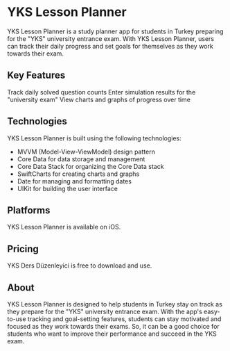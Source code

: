 # YKS Lesson Planner
YKS Lesson Planner is a study planner app for students in Turkey preparing for the "YKS" university entrance exam. With  YKS Lesson Planner, users can track their daily progress and set goals for themselves as they work towards their exam.

## Key Features
Track daily solved question counts
Enter simulation results for the "university exam"
View charts and graphs of progress over time

## Technologies
YKS Lesson Planner is built using the following technologies:

- MVVM (Model-View-ViewModel) design pattern
- Core Data for data storage and management
- Core Data Stack for organizing the Core Data stack
- SwiftCharts for creating charts and graphs
- Date for managing and formatting dates
- UIKit for building the user interface
## Platforms
YKS Lesson Planner is available on iOS.

## Pricing
YKS Ders Düzenleyici is free to download and use.

## About
YKS Lesson Planner is designed to help students in Turkey stay on track as they prepare for the "YKS" university entrance exam. With the app's easy-to-use tracking and goal-setting features, students can stay motivated and focused as they work towards their exams. So, it can be a good choice for students who want to improve their performance and succeed in the YKS exam.
